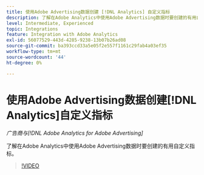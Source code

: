 ```yaml
---
title: 使用Adobe Advertising数据创建 [!DNL Analytics] 自定义指标
description: 了解在Adobe Analytics中使用Adobe Advertising数据时要创建的有用自定义指标。
level: Intermediate, Experienced
topic: Integrations
feature: Integration with Adobe Analytics
exl-id: 56077529-443d-4285-9238-13b07b26ad08
source-git-commit: ba393ccd33a5e05f2e557f1161c29fab4a03ef35
workflow-type: tm+mt
source-wordcount: '44'
ht-degree: 0%

---
```


# 使用Adobe Advertising数据创建[!DNL Analytics]自定义指标

*广告商与[!DNL Adobe Analytics for Adobe Advertising]*

了解在Adobe Analytics中使用Adobe Advertising数据时要创建的有用自定义指标。

>[!VIDEO](https://video.tv.adobe.com/v/33919)
